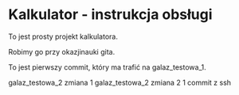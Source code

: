 # Kalkulator - instrukcja obsługi

To jest prosty projekt kalkulatora.

Robimy go przy okazjinauki gita.

To jest pierwszy commit, który ma trafić na galaz_testowa_1.

galaz_testowa_2 zmiana 1
galaz_testowa_2 zmiana 2
1 commit z ssh
